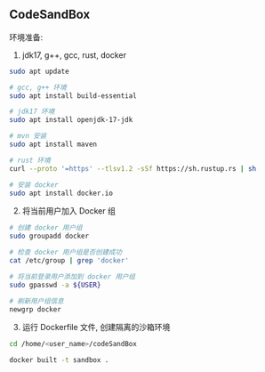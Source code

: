 ## CodeSandBox
环境准备:
1. jdk17, g++, gcc, rust, docker

```sh
sudo apt update

# gcc, g++ 环境
sudo apt install build-essential

# jdk17 环境
sudo apt install openjdk-17-jdk

# mvn 安装
sudo apt install maven

# rust 环境
curl --proto '=https' --tlsv1.2 -sSf https://sh.rustup.rs | sh

# 安装 docker
sudo apt install docker.io
```
2. 将当前用户加入 Docker 组
```sh
# 创建 docker 用户组
sudo groupadd docker

# 检查 docker 用户组是否创建成功
cat /etc/group | grep 'docker'

# 将当前登录用户添加到 docker 用户组
sudo gpasswd -a ${USER}

# 刷新用户组信息
newgrp docker
```
3. 运行 Dockerfile 文件, 创建隔离的沙箱环境
```sh
cd /home/<user_name>/codeSandBox

docker built -t sandbox .
```
